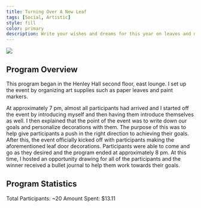 ```yaml
---
title: Turning Over A New Leaf
tags: [Social, Artistic]
style: fill
color: primary
description: Write your wishes and dreams for this year on leaves and decorate your doors!
---
```


![](https://i.imgur.com/4EkfXmR.png)

## Program Overview

This program began in the Henley Hall second floor, east lounge. I set up the event by organizing art supplies such as paper leaves and paint markers.

At approximately 7 pm, almost all participants had arrived and I started off the event by introducing myself and then having them introduce themselves as well. I then explained that the point of the event was to write down our goals and personalize decorations with them. The purpose of this was to help give participants a push in the right direction to achieving their goals. After this, the event officially kicked off with participants making the aforementioned leaf door decorations. Participants were able to come and go as they desired and the program ended at approximately 8 pm. At this time, I hosted an opportunity drawing for all of the participants and the winner received a bullet journal to help them work towards their goals.

## Program Statistics

Total Participants: ~20
Amount Spent: $13.11


